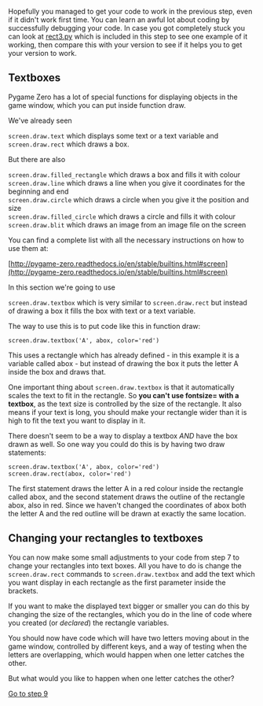 Hopefully you managed to get your code to work in the previous step, even if it didn't work first time. You can learn an awful lot about coding by successfully debugging your code. In case you got completely stuck you can look at [rect3.py](rect3.py) which is included in this step to see one example of it working, then compare this with your version to see if it helps you to get your version to work.

Textboxes
---------

Pygame Zero has a lot of special functions for displaying objects in the game window, which you can put inside function draw.

We've already seen

```screen.draw.text``` which displays some text or a text variable and ```screen.draw.rect``` which draws a box.

But there are also

```screen.draw.filled_rectangle``` which draws a box and fills it with colour  
```screen.draw.line``` which draws a line when you give it coordinates for the beginning and end  
```screen.draw.circle``` which draws a circle when you give it the position and size  
```screen.draw.filled_circle``` which draws a circle and fills it with colour  
```screen.draw.blit``` which draws an image from an image file on the screen  

You can find a complete list with all the necessary instructions on how to use them at:

[http://pygame-zero.readthedocs.io/en/stable/builtins.html#screen](http://pygame-zero.readthedocs.io/en/stable/builtins.html#screen)

In this section we're going to use

```screen.draw.textbox``` which is very similar to ```screen.draw.rect``` but instead of drawing a box it fills the box with text or a text variable.

The way to use this is to put code like this in function draw:
```
screen.draw.textbox('A', abox, color='red')
```

This uses a rectangle which has already defined - in this example it is a variable called abox - but instead of drawing the box it puts the letter A inside the box and draws that.

One important thing about ```screen.draw.textbox``` is that it automatically scales the text to fit in the rectangle. So **you can't use fontsize= with a textbox**, as the text size is controlled by the size of the rectangle. It also means if your text is long, you should make your rectangle wider than it is high to fit the text you want to display in it.

There doesn't seem to be a way to display a textbox *AND* have the box drawn as well. So one way you could do this is by having two draw statements:
```
screen.draw.textbox('A', abox, color='red')
screen.draw.rect(abox, color='red')
```
The first statement draws the letter A in a red colour inside the rectangle called abox, and the second statement draws the outline of the rectangle abox, also in red. Since we haven't changed the coordinates of abox both the letter A and the red outline will be drawn at exactly the same location.

Changing your rectangles to textboxes
------------------------------------

You can now make some small adjustments to your code from step 7 to change your rectangles into text boxes. All you have to do is change the ```screen.draw.rect``` commands to ```screen.draw.textbox``` and add the text which you want display in each rectangle as the first parameter inside the brackets.

If you want to make the displayed text bigger or smaller you can do this by changing the size of the rectangles, which you do in the line of code where you created (or *declared*) the rectangle variables.

You should now have code which will have two letters moving about in the game window, controlled by different keys, and a way of testing when the letters are overlapping, which would happen when one letter catches the other.

But what would you like to happen when one letter catches the other?


[Go to step 9](../Step9-final_challenge)